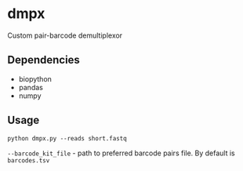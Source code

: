 # dmpx
Custom pair-barcode demultiplexor

## Dependencies
* biopython
* pandas
* numpy

## Usage
`python dmpx.py --reads short.fastq`

`--barcode_kit_file` - path to preferred barcode pairs file. By default is `barcodes.tsv`
